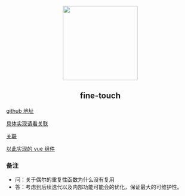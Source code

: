 <p align="center"><img width="200" src="http://jiangbei.online/images/logo200.png"/></p>

<h2 align="center">fine-touch</h2>


[github 地址](https://github.com/atJiangBei/fine-touch)

[具体实现请看关联](https://atjiangbei.github.io/2019/04/04/%E6%89%8B%E5%8A%A8%E5%AE%9E%E7%8E%B0%E4%B8%80%E4%B8%AA%E6%BB%91%E5%8A%A8%E8%BD%AE%E6%92%AD%E5%9B%BE.html)

[关联](https://atjiangbei.github.io/)

[以此实现的 vue 组件](https://github.com/atJiangBei/solar-vue)

### 备注

- 问：关于偶尔的重复性函数为什么没有复用
- 答：考虑到后续迭代以及内部功能可能会的优化，保证最大的可维护性。

